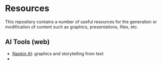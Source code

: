 # Resources
This repository contains a number of useful resources for the generation or modification of content such as graphics, presentations, files, etc.

## AI Tools (web)
- [Napkin AI](https://www.napkin.ai/): graphics and storytelling from text
- 
